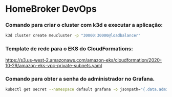 # HomeBroker DevOps

### Comando para criar o cluster com k3d e executar a aplicação:

```Bash
k3d cluster create meucluster -p "30000:30000@loadbalancer"
```

### Template de rede para o EKS do CloudFormations:

https://s3.us-west-2.amazonaws.com/amazon-eks/cloudformation/2020-10-29/amazon-eks-vpc-private-subnets.yaml

### Comando para obter a senha do administrador no Grafana.

```Bash
kubectl get secret --namespace default grafana -o jsonpath="{.data.admin-password}" | base64 --decode ; echo
```
